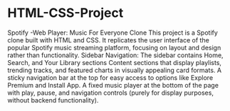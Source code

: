 # HTML-CSS-Project
 Spotify -Web Player: Music For Everyone Clone
 This project is a Spotify clone built with HTML and CSS. It replicates the user interface of the popular Spotify music streaming platform, focusing on layout and design rather than functionality.
 Sidebar Navigation: The sidebar contains Home, Search, and Your Library sections
 Content sections that display playlists, trending tracks, and featured charts in visually appealing card formats.
 A sticky navigation bar at the top for easy access to options like Explore Premium and Install App.
 A fixed music player at the bottom of the page with play, pause, and navigation controls (purely for display purposes, without backend functionality).
